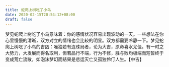 ```yaml
---
title: 蛇爬上树吃了小鸟
date: 2020-02-15T20:54:12+08:00
draft: false
---
```


梦见蛇爬上树吃了小鸟意味着：你的感情状况容易出现波动的一天。一些想法在你心里慢慢的清晰，双方对立的情绪也会比较的明显。双方都需要冷静一下。梦见蛇爬上树吃了小鸟的吉凶：唯独若有连珠局者，论为大吉，原命喜水尤佳。有一时之大势力，大发展而得名取利，但若品行不端，行为不修，胜与败均极端而短暂终于变成荒亡流散，如泡沬梦幻而结果是悲运灭亡又孤独伶仃人生。【中吉】